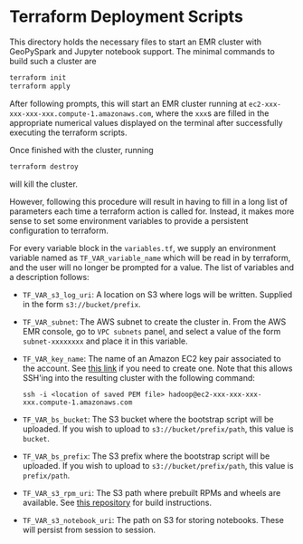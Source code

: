 # Terraform Deployment Scripts #

This directory holds the necessary files to start an EMR cluster with
GeoPySpark and Jupyter notebook support.  The minimal commands to build such a
cluster are
```bash
terraform init
terraform apply
```

After following prompts, this will start an EMR cluster running at
`ec2-xxx-xxx-xxx-xxx.compute-1.amazonaws.com`, where the `xxx`s are filled in
the appropriate numerical values displayed on the terminal after successfully
executing the terraform scripts.

Once finished with the cluster, running
```bash
terraform destroy
```
will kill the cluster.

However, following this procedure will result in having to fill in a long list
of parameters each time a terraform action is called for.  Instead, it makes
more sense to set some environment variables to provide a persistent
configuration to terraform.

For every variable block in the `variables.tf`, we supply an environment
variable named as `TF_VAR_variable_name` which will be read in by terraform,
and the user will no longer be prompted for a value.  The list of variables
and a description follows:
 - `TF_VAR_s3_log_uri`: A location on S3 where logs will be written.  Supplied
   in the form `s3://bucket/prefix`.
 - `TF_VAR_subnet`: The AWS subnet to create the cluster in.  From the AWS EMR
   console, go to `VPC subnets` panel, and select a value of the form
   `subnet-xxxxxxxx` and place it in this variable.
 - `TF_VAR_key_name`: The name of an Amazon EC2 key pair associated to the
   account.  See [this
   link](https://docs.aws.amazon.com/AWSEC2/latest/UserGuide/ec2-key-pairs.html#having-ec2-create-your-key-pair)
   if you need to create one.  Note that this allows SSH'ing into the
   resulting cluster with the following command:

       ssh -i <location of saved PEM file> hadoop@ec2-xxx-xxx-xxx-xxx.compute-1.amazonaws.com

 - `TF_VAR_bs_bucket`: The S3 bucket where the bootstrap script will be
   uploaded.  If you wish to upload to `s3://bucket/prefix/path`, this
   value is `bucket`.
 - `TF_VAR_bs_prefix`: The S3 prefix where the bootstrap script will be
   uploaded.  If you wish to upload to `s3://bucket/prefix/path`, this value
   is `prefix/path`.
 - `TF_VAR_s3_rpm_uri`: The S3 path where prebuilt RPMs and wheels are
   available.  See [this
   repository](http://github.com/geodocker/geodocker-jupyter-geopyspark/tree/master/rpms/build)
   for build instructions.
 - `TF_VAR_s3_notebook_uri`: The path on S3 for storing notebooks.  These will
   persist from session to session.
